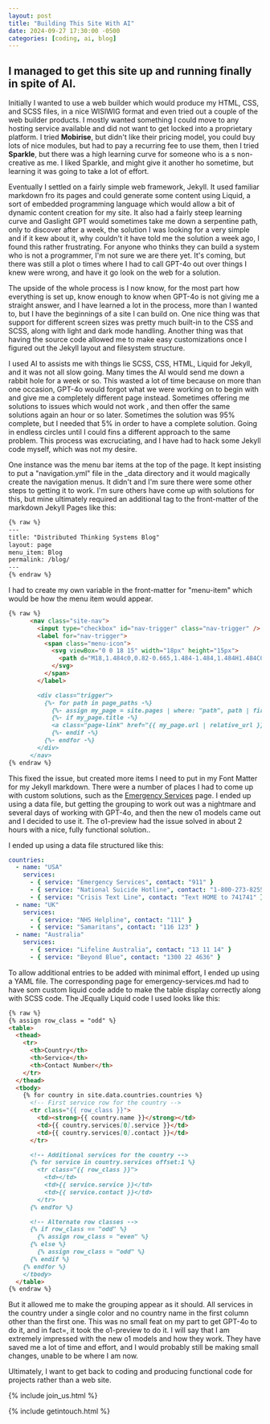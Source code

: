 ```yaml
---
layout: post
title: "Building This Site With AI"
date: 2024-09-27 17:30:00 -0500
categories: [coding, ai, blog]
---
```


## I managed to get this site up and running finally in spite of AI.

Initially I wanted to use a web builder which would produce my HTML, CSS, and SCSS files, in a nice WISIWIG format and even tried out a couple of the web builder products. I mostly wanted something I could move to any hosting service available and did not want to get locked into a proprietary platform. I tried **Mobirise**, but didn't like their pricing model, you could buy lots of nice modules, but had to pay a recurring fee to use them, then I tried **Sparkle**, but there was a high learning curve for someone who is a s non-creative as me. I liked Sparkle, and might give it another ho sometime, but learning it was going to take a lot of effort.

Eventually I settled on a fairly simple web framework, Jekyll. It used familiar markdown fro its pages and could generate some content using Liquid, a sort of embedded programming language which would allow a bit of dynamic content creation for my site. It also had a fairly steep learning curve and Gaslight GPT would sometimes take me down a serpentine path, only to discover after a week, the solution I was looking for a very simple and if it kew about it, why couldn't it have told me the solution a week ago, I found this rather frustrating. For anyone who thinks they can build a system who is not a programmer, I'm not sure we are there yet. It's coming, but there was still a plot o times where I had to call GPT-4o out over things I knew were wrong, and have it go look on the web for a solution.

<!--more-->

The upside of the whole process is I now know, for the most part how everything is set up, know enough to know when GPT-4o is not giving me a straight answer, and I have learned a lot in the process, more than I wanted to, but I have the beginnings of a site I can build on. One nice thing was that support for different screen sizes was pretty much built-in to the CSS and SCSS, along with light and dark mode handling. Another thing was that having the source code allowed me to make easy customizations once I figured out the Jekyll layout and filesystem structure.

I used AI to assists me with things lie SCSS, CSS, HTML, Liquid for Jekyll, and it was not all slow going.  Many times the AI would send me down a rabbit hole for a week or so. This wasted a lot of time because on more than one occasion, GPT-4o would forgot what we were working on to begin with and give me a completely different page instead. Sometimes offering me solutions to issues which would not work , and then offer the same solutions again an hour or so later.  Sometimes the solution was 95% complete, but I needed that 5% in order to have a complete solution. Going in endless circles until I could fins a different approach to the same problem. This process was excruciating, and I have had to hack some Jekyll code myself, which was not my desire.

One instance was the menu bar items at the top of the page. It kept insisting to put a "navigation.yml" file in the _data directory and it would magically create the navigation menus.  It didn't and I'm sure there were some other steps to getting it to work. I'm sure others have come up with solutions for this, but mine ultimately required an additional tag to the front-matter of the markdown Jekyll Pages like this:

```markdown
{% raw %}
---
title: "Distributed Thinking Systems Blog"
layout: page
menu_item: Blog
permalink: /blog/
---
{% endraw %}
```

I had to create my own variable in the front-matter for "menu-item" which would be how the menu item would appear.

```markdown
{% raw %}
      <nav class="site-nav">
        <input type="checkbox" id="nav-trigger" class="nav-trigger" />
        <label for="nav-trigger">
          <span class="menu-icon">
            <svg viewBox="0 0 18 15" width="18px" height="15px">
              <path d="M18,1.484c0,0.82-0.665,1.484-1.484,1.484H1.484C0.665,2.969,0,2.304,0,1.484l0,0C0,0.665,0.665,0,1.484,0 h15.032C17.335,0,18,0.665,18,1.484L18,1.484z M18,7.516C18,8.335,17.335,9,16.516,9H1.484C0.665,9,0,8.335,0,7.516l0,0 c0-0.82,0.665-1.484,1.484-1.484h15.032C17.335,6.031,18,6.696,18,7.516L18,7.516z M18,13.516C18,14.335,17.335,15,16.516,15H1.484 C0.665,15,0,14.335,0,13.516l0,0c0-0.82,0.665-1.483,1.484-1.483h15.032C17.335,12.031,18,12.695,18,13.516L18,13.516z"/>
            </svg>
          </span>
        </label>

        <div class="trigger">
          {%- for path in page_paths -%}
            {%- assign my_page = site.pages | where: "path", path | first -%}
            {%- if my_page.title -%}
            <a class="page-link" href="{{ my_page.url | relative_url }}">{{ my_page.`menu_item` | escape }}</a>
            {%- endif -%}
          {%- endfor -%}
        </div>
      </nav>
{% endraw %}
```

This fixed the issue, but created more items I need to put in my Font Matter for my Jekyll markdown. There were a number of places I had to come up with custom solutions, such as the [Emergency Services](/resources/emergency-recoveries.md) page.  I ended up using a data file, but getting the grouping to work out was a nightmare and several days of working with GPT-4o, and then the new o1 models came out and I decided to use it. The o1-preview had the issue solved in about 2 hours with a nice, fully functional solution..

I ended up using a data file structured like this:

```yaml
countries:
  - name: "USA"
    services:
      - { service: "Emergency Services", contact: "911" }
      - { service: "National Suicide Hotline", contact: "1-800-273-8255" }
      - { service: "Crisis Text Line", contact: "Text HOME to 741741" }
  - name: "UK"
    services:
      - { service: "NHS Helpline", contact: "111" }
      - { service: "Samaritans", contact: "116 123" }
  - name: "Australia"
    services:
      - { service: "Lifeline Australia", contact: "13 11 14" }
      - { service: "Beyond Blue", contact: "1300 22 4636" }
 ```

 To allow additional entries to be added with minimal effort, I ended up using a YAML file. The corresponding page for emergency-services.md had to have som custom liquid code adde to make the table display correctly along with SCSS code. The JEqually Liquid code I used looks like this:

```markdown
{% raw %}
{% assign row_class = "odd" %}
<table>
  <thead>
    <tr>
      <th>Country</th>
      <th>Service</th>
      <th>Contact Number</th>
    </tr>
  </thead>
  <tbody>
    {% for country in site.data.countries.countries %}
      <!-- First service row for the country -->
      <tr class="{{ row_class }}">
        <td><strong>{{ country.name }}</strong></td>
        <td>{{ country.services[0].service }}</td>
        <td>{{ country.services[0].contact }}</td>
      </tr>

      <!-- Additional services for the country -->
      {% for service in country.services offset:1 %}
        <tr class="{{ row_class }}">
          <td></td>
          <td>{{ service.service }}</td>
          <td>{{ service.contact }}</td>
        </tr>
      {% endfor %}

      <!-- Alternate row classes -->
      {% if row_class == "odd" %}
        {% assign row_class = "even" %}
      {% else %}
        {% assign row_class = "odd" %}
      {% endif %}
    {% endfor %}
    </tbody>
  </table>
{% endraw %}
```

But it allowed me to make the grouping appear as it should.  All services in the country under a single color and no country name in the first column other than the first one.  This was no small feat on my part to get GPT-4o to do it, and in fact=, it took the o1-preview to do it. I will say that I am extremely impressed with the new o1 models and how they work.  They have saved me a lot of time and effort, and I would probably still be making small changes, unable to be where I am now.


Ultimately, I want to get back to coding and producing functional code for projects rather than a web site.

{% include join_us.html %}

{% include getintouch.html %}

